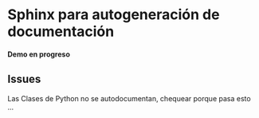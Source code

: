 # Sphinx para autogeneración de documentación
#### Demo en progreso

## Issues
Las Clases de Python no se autodocumentan, chequear porque pasa esto ...